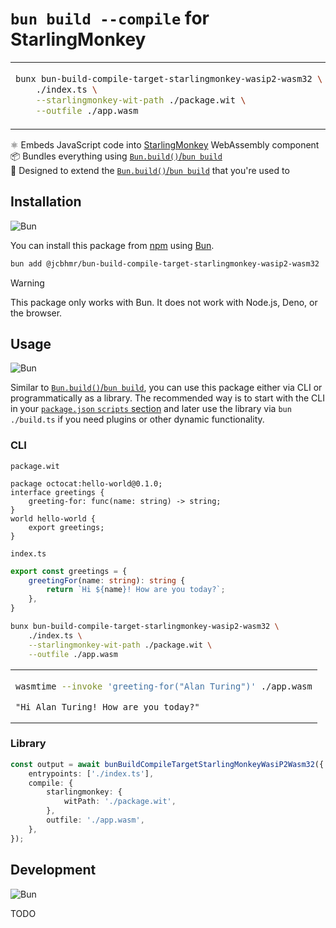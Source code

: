 # `bun build --compile` for StarlingMonkey

<table align=center><td>

```sh
bunx bun-build-compile-target-starlingmonkey-wasip2-wasm32 \
    ./index.ts \
    --starlingmonkey-wit-path ./package.wit \
    --outfile ./app.wasm
```

</table>

⚛️ Embeds JavaScript code into [StarlingMonkey](https://github.com/bytecodealliance/StarlingMonkey) WebAssembly component \
📦 Bundles everything using [`Bun.build()`/`bun build`](https://bun.com/docs/bundler/executables) \
🔌 Designed to extend the [`Bun.build()`/`bun build`](https://bun.com/docs/bundler/executables) that you're used to

## Installation

![Bun](https://img.shields.io/badge/Bun-000000?style=for-the-badge&logo=Bun&logoColor=FFFFFF)

You can install this package from [npm](https://www.npmjs.com/) using [Bun](https://bun.sh/).

```sh
bun add @jcbhmr/bun-build-compile-target-starlingmonkey-wasip2-wasm32
```

> [!WARNING]
> This package only works with Bun. It does not work with Node.js, Deno, or the browser.

## Usage

![Bun](https://img.shields.io/badge/Bun-000000?style=for-the-badge&logo=Bun&logoColor=FFFFFF)

Similar to [`Bun.build()`/`bun build`](https://bun.com/docs/bundler/executables), you can use this package either via CLI or programmatically as a library. The recommended way is to start with the CLI in your [`package.json` `scripts` section](https://bun.com/docs/runtime#run-a-package-json-script) and later use the library via `bun ./build.ts` if you need plugins or other dynamic functionality.

### CLI

<div><code>package.wit</code></div>

```wit
package octocat:hello-world@0.1.0;
interface greetings {
    greeting-for: func(name: string) -> string;
}
world hello-world {
    export greetings;
}
```

<div><code>index.ts</code></div>

```ts
export const greetings = {
    greetingFor(name: string): string {
        return `Hi ${name}! How are you today?`;
    },
}
```

```sh
bunx bun-build-compile-target-starlingmonkey-wasip2-wasm32 \
    ./index.ts \
    --starlingmonkey-wit-path ./package.wit \
    --outfile ./app.wasm
```

<table><td>

```sh
wasmtime --invoke 'greeting-for("Alan Turing")' ./app.wasm
```

```
"Hi Alan Turing! How are you today?"
```

</table>

### Library

```ts
const output = await bunBuildCompileTargetStarlingMonkeyWasiP2Wasm32({
    entrypoints: ['./index.ts'],
    compile: {
        starlingmonkey: {
            witPath: './package.wit',
        },
        outfile: './app.wasm',
    },
});
```

## Development

![Bun](https://img.shields.io/badge/Bun-000000?style=for-the-badge&logo=Bun&logoColor=FFFFFF)

TODO
